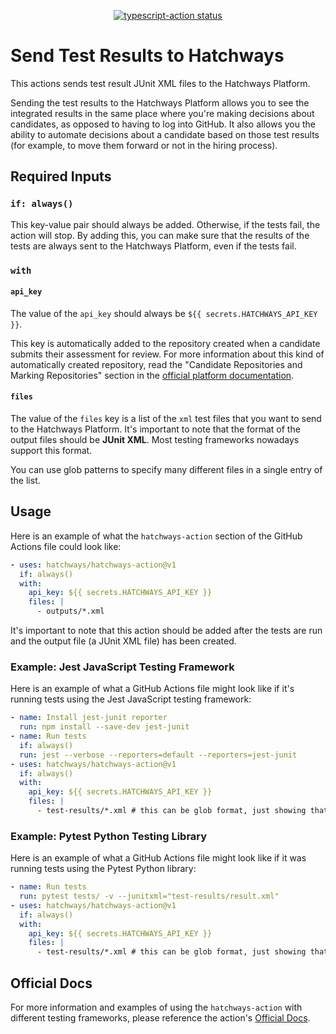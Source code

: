 <p align="center">
  <a href="https://github.com/actions/typescript-action/actions"><img alt="typescript-action status" src="https://github.com/actions/typescript-action/workflows/build-test/badge.svg"></a>
</p>

# Send Test Results to Hatchways

This actions sends test result JUnit XML files to the Hatchways Platform.

Sending the test results to the Hatchways Platform allows you to see the integrated results in the same place where you're making decisions about candidates, as opposed to having to log into GitHub. It also allows you the ability to automate decisions about a candidate based on those test results (for example, to move them forward or not in the hiring process).

## Required Inputs

### `if: always()`

This key-value pair should always be added. Otherwise, if the tests fail, the action will stop. By adding this, you can make sure that the results of the tests are always sent to the Hatchways Platform, even if the tests fail.

### `with`

#### `api_key`

The value of the `api_key` should always be `${{ secrets.HATCHWAYS_API_KEY }}`.

This key is automatically added to the repository created when a candidate submits their assessment for review. For more information about this kind of automatically created repository, read the "Candidate Repositories and Marking Repositories" section in the [official platform documentation](https://docs.hatchways.io/docs/automating-an-assessment#4-optional-display-automated-tests-results-in-the-hatchways-platform).

#### `files`

The value of the `files` key is a list of the `xml` test files that you want to send to the Hatchways Platform. It's important to note that the format of the output files should be **JUnit XML**. Most testing frameworks nowadays support this format.

You can use glob patterns to specify many different files in a single entry of the list.

## Usage

Here is an example of what the `hatchways-action` section of the GitHub Actions file could look like:

```yaml
- uses: hatchways/hatchways-action@v1
  if: always()
  with:
    api_key: ${{ secrets.HATCHWAYS_API_KEY }}
    files: |
      - outputs/*.xml
```

It's important to note that this action should be added after the tests are run and the output file (a JUnit XML file) has been created.

### Example: Jest JavaScript Testing Framework

Here is an example of what a GitHub Actions file might look like if it's running tests using the Jest JavaScript testing framework:

```yaml
- name: Install jest-junit reporter
  run: npm install --save-dev jest-junit
- name: Run tests
  if: always()
  run: jest --verbose --reporters=default --reporters=jest-junit
- uses: hatchways/hatchways-action@v1
  if: always()
  with:
    api_key: ${{ secrets.HATCHWAYS_API_KEY }}
    files: |
      - test-results/*.xml # this can be glob format, just showing that here
```

### Example: Pytest Python Testing Library

Here is an example of what a GitHub Actions file might look like if it was running tests using the Pytest Python library:

```yaml
- name: Run tests
  run: pytest tests/ -v --junitxml="test-results/result.xml"
- uses: hatchways/hatchways-action@v1
  if: always()
  with:
    api_key: ${{ secrets.HATCHWAYS_API_KEY }}
    files: |
      - test-results/*.xml # this can be glob format, just showing that here
```

## Official Docs

For more information and examples of using the `hatchways-action` with different testing frameworks, please reference the action's [Official Docs](https://docs.hatchways.io/docs/using-the-hatchways-action-github-action).
